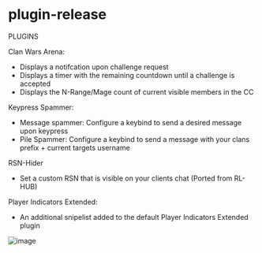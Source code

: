 # plugin-release

PLUGINS

Clan Wars Arena:

- Displays a notifcation upon challenge request
- Displays a timer with the remaining countdown until a challenge is accepted
- Displays the N-Range/Mage count of current visible members in the CC

Keypress Spammer:

- Message spammer: Configure a keybind to send a desired message upon keypress
- Pile Spammer: Configure a keybind to send a message with your clans prefix + current targets username

RSN-Hider
- Set a custom RSN that is visible on your clients chat (Ported from RL-HUB)

Player Indicators Extended:
- An additional snipelist added to the default Player Indicators Extended plugin


![image](https://user-images.githubusercontent.com/51583993/111889976-995f9580-89bb-11eb-932b-a14dc9bba84c.png)

